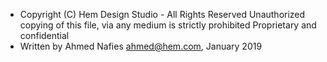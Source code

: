  * Copyright (C) Hem Design Studio - All Rights Reserved
 Unauthorized copying of this file, via any medium is strictly prohibited
 Proprietary and confidential
 * Written by Ahmed Nafies <ahmed@hem.com>, January 2019
 
